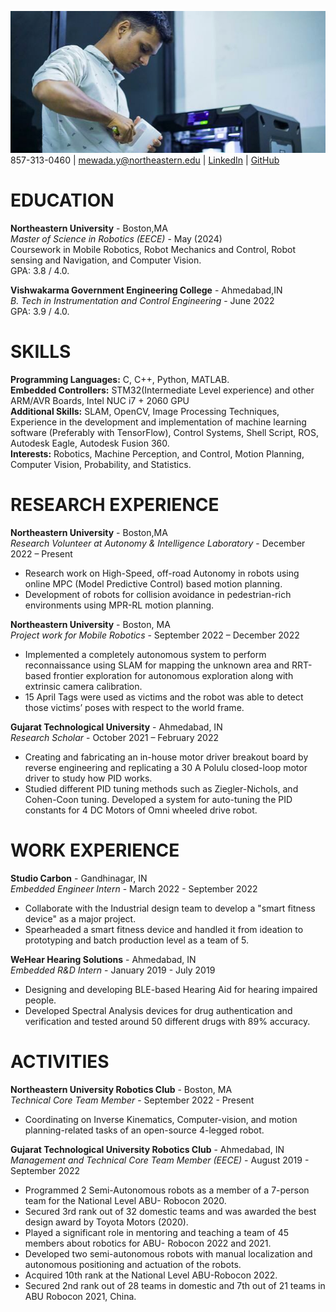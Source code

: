 ![Img](Img.jpeg)
857-313-0460 | [mewada.y@northeastern.edu](mailto:mewada.y@northeastern.edu) | [LinkedIn](linkedin.com/in/yash-mewada) | [GitHub](https://github.com/yashmewada9618)

# EDUCATION
**Northeastern University** - Boston,MA <br />
*Master of Science in Robotics (EECE)* - May (2024) <br />
Coursework in Mobile Robotics, Robot Mechanics and Control, Robot sensing and Navigation, and Computer Vision. <br />
GPA: 3.8 / 4.0.

**Vishwakarma Government Engineering College** - Ahmedabad,IN <br />
*B. Tech in Instrumentation and Control Engineering* - June 2022 <br />
GPA: 3.9 / 4.0.

# SKILLS

**Programming Languages:** C, C++, Python, MATLAB. <br />
**Embedded Controllers:** STM32(Intermediate Level experience) and other ARM/AVR Boards, Intel NUC i7 + 2060 GPU <br />
**Additional Skills:** SLAM, OpenCV, Image Processing Techniques, Experience in the development and implementation of machine learning software (Preferably with TensorFlow), Control Systems, Shell Script, ROS, Autodesk Eagle, Autodesk Fusion 360. <br />
**Interests:** Robotics, Machine Perception, and Control, Motion Planning, Computer Vision, Probability, and Statistics. <br />

# RESEARCH EXPERIENCE

**Northeastern University** - Boston,MA <br />
*Research Volunteer at Autonomy & Intelligence Laboratory* - December 2022 – Present <br />
* Research work on High-Speed, off-road Autonomy in robots using online MPC (Model Predictive Control) based motion planning.
* Development of robots for collision avoidance in pedestrian-rich environments using MPR-RL motion planning.

**Northeastern University** - Boston, MA <br />
*Project work for Mobile Robotics* - September 2022 – December 2022 <br />
* Implemented a completely autonomous system to perform reconnaissance using SLAM for mapping the unknown area and RRT-based frontier exploration for autonomous exploration along with extrinsic camera calibration.
* 15 April Tags were used as victims and the robot was able to detect those victims’ poses with respect to the world frame.

**Gujarat Technological University** - Ahmedabad, IN <br />
*Research Scholar* - October 2021 – February 2022 <br />
* Creating and fabricating an in-house motor driver breakout board by reverse engineering and replicating a 30 A Polulu closed-loop motor driver to study how PID works.
* Studied different PID tuning methods such as Ziegler-Nichols, and Cohen-Coon tuning. Developed a system for auto-tuning the PID constants for 4 DC Motors of Omni wheeled drive robot.

# WORK EXPERIENCE
**Studio Carbon** - Gandhinagar, IN <br />
*Embedded Engineer Intern* - March 2022 - September 2022 <br />
* Collaborate with the Industrial design team to develop a "smart fitness device" as a major project.
* Spearheaded a smart fitness device and handled it from ideation to prototyping and batch production level as a team of 5.

**WeHear Hearing Solutions** - Ahmedabad, IN <br />
*Embedded R&D Intern* - January 2019 - July 2019 <br />
* Designing and developing BLE-based Hearing Aid for hearing impaired people.
* Developed Spectral Analysis devices for drug authentication and verification and tested around 50 different drugs with 89% accuracy.

# ACTIVITIES
**Northeastern University Robotics Club** - Boston, MA <br />
*Technical Core Team Member* - September 2022 - Present <br />
* Coordinating on Inverse Kinematics, Computer-vision, and motion planning-related tasks of an open-source 4-legged robot.

**Gujarat Technological University Robotics Club** - Ahmedabad, IN <br />
*Management and Technical Core Team Member (EECE)* - August 2019 - September 2022 <br />
* Programmed 2 Semi-Autonomous robots as a member of a 7-person team for the National Level ABU- Robocon 2020.
* Secured 3rd rank out of 32 domestic teams and was awarded the best design award by Toyota Motors (2020).
* Played a significant role in mentoring and teaching a team of 45 members about robotics for ABU- Robocon 2022 and 2021.
* Developed two semi-autonomous robots with manual localization and autonomous positioning and actuation of the robots.
* Acquired 10th rank at the National Level ABU-Robocon 2022.
* Secured 2nd rank out of 28 teams in domestic and 7th out of 21 teams in ABU Robocon 2021, China.
